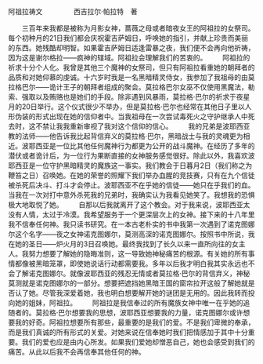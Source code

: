 阿祖拉祷文
　　
　　西吉拉尔·帕拉特　著

　　三百年来我都是被称为月影女神，蔷薇之母或者暗夜女王的阿祖拉的女祭司。每个初种月的21日我们都会庆祝霍吉萨姆日，呼唤她的指引，并献上珍贵而美丽的东西。她残酷却明智。如果霍吉萨姆日适逢雷暴之夜，我们便不会再向他祈祷，因为这是谢尔格拉——疯神的辖域。阿祖拉会理解我们的苦衷的。
　　阿祖拉的祈求十分个人化。我曾是其他三个魔神的女祭司，但只有阿祖拉看重她的朝拜者的品质和对她仰慕的虔诚。十六岁时我是一名黑暗精灵侍女，我参加了我祖母的由莫拉格巴尔——诡计王子的朝拜者组成的聚会。莫拉格巴尔女巫不仅使用黑魔法，勒索、强取以及贿赂也是她们的手段。除非遇到风暴雨，莫拉格·巴尔的祈求于夜星月的20日举行。这个仪式很少不举办，但是莫拉格·巴尔也经常在其他日子里以人形伪装的形式出现在她的信仰者中。当我祖母在一次尝试毒死火之守护继承人中死去时，这不禁让我我重新审视了我对这个信仰的信心。
　　我的兄弟是波耶西亚教的法师——他告诉我比起背信弃义的莫拉格·巴尔，黑暗战士与我的灵魂更为相近。波耶西亚是一位比其他任何魔神行为都更为公开的战斗魔神。在经历了多年的潜伏或者诡计后，为一位行为果断直接的女神服务感觉很好。除此以外，我喜欢波耶西亚是一位守护黑暗精灵的魔族这一事实。我们教会于日暮月2日（我们称之为鞭笞之日）召唤她。在她的荣誉的照耀下我们举办血腥的竞技赛，只有在九个信徒被杀死后决斗、打斗才会停止。波耶西亚不在乎她的信徒——她只在乎我们的血。当我在一次对打中意外杀死我的兄弟时，我确实认为我看见她笑了。我想我的恐惧极大地取悦了她。
　　自那以后我就离开了这个教会。对于我来说，波耶西亚太没有人情，太过于冷漠。我希望服务于一个更深层次上的女神。接下来的十八年里我不信奉任何神。我只读书研究。在一本古老朴实的书中我第一次遇到了诺克图娜尔这个名字——夜之女神诺克图娜尔，莫测高深的诺克图娜尔。按照书中所说，我在她的圣日——炉火月的3日召唤她。最终我找到了长久以来一直所向往的女主人。我努力想要了解她的隐晦准则，这一导致她神秘痛苦的根源。有关她的所有事情都像被黑暗笼罩，即使她说话行动都需要我。多年以后我才明白我其实永远也不会了解诺克图娜尔。就像波耶西亚的残忍无情或者莫拉格·巴尔的背信弃义，神秘莫测就是诺克图娜尔的一部分。想要把遮挡她黑暗王国的窗帘拉开这般了解她就是否认了她。尽管我深爱着她，我也明白想要解开她的谜团是无用的。因此我转而投向她的姐妹，阿祖拉。
　　阿祖拉是我信奉过的所有魔族女神中唯一在乎她的追随者的。莫拉格·巴尔想要我的思想，波耶西亚想要我的力量，诺克图娜尔或许想要我的好奇。阿祖拉想要所有那些，最重要的是我们的爱。不是我们卑微的奉承，而是我们真诚的所有形式的关爱。对她来说在信奉她时我们把情感加于其中十分重要。我们的爱也应是由内心所发。如果我们爱她却憎恶自己，她也会感受到我们的痛苦。从此以后我不会再信奉其他任何的神。
　